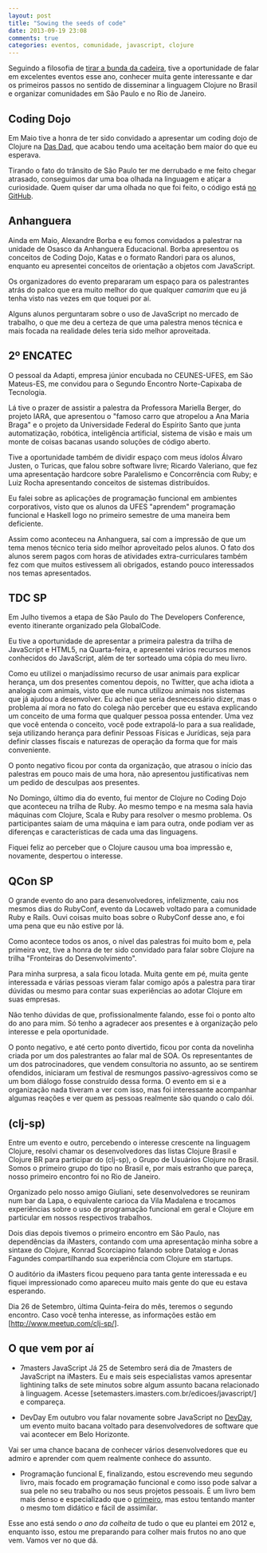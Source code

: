 ```yaml
---
layout: post
title: "Sowing the seeds of code"
date: 2013-09-19 23:08
comments: true
categories: eventos, comunidade, javascript, clojure
---
```

Seguindo a filosofia de [tirar a bunda da cadeira](http://1up4dev.org/2013/03/o-ano-em-que-eu-tirei-a-bunda-da-cadeira/), tive a oportunidade de falar em excelentes eventos esse ano, conhecer muita gente interessante e dar os primeiros passos no sentido de disseminar a linguagem Clojure no Brasil e organizar comunidades em São Paulo e no Rio de Janeiro.

## Coding Dojo
Em Maio tive a honra de ter sido convidado a apresentar um coding dojo de Clojure na [Das Dad](http://dasdad.com.br/), que acabou tendo uma aceitação bem maior do que eu esperava.

Tirando o fato do trânsito de São Paulo ter me derrubado e me feito chegar atrasado, conseguimos dar uma boa olhada na linguagem e atiçar a curiosidade. Quem quiser dar uma olhada no que foi feito, o código está [no GitHub](https://github.com/dasdad/dojo-5).

## Anhanguera
Ainda em Maio, Alexandre Borba e eu fomos convidados a palestrar na unidade de Osasco da Anhanguera Educacional. Borba apresentou os conceitos de Coding Dojo, Katas e o formato Randori para os alunos, enquanto eu apresentei conceitos de orientação a objetos com JavaScript.

Os organizadores do evento prepararam um espaço para os palestrantes atrás do palco que era muito melhor do que qualquer _camarim_ que eu já tenha visto nas vezes em que toquei por aí.

Alguns alunos perguntaram sobre o uso de JavaScript no mercado de trabalho, o que me deu a certeza de que uma palestra menos técnica e mais focada na realidade deles teria sido melhor aproveitada.

## 2º ENCATEC
O pessoal da Adapti, empresa júnior encubada no CEUNES-UFES, em São Mateus-ES, me convidou para o Segundo Encontro Norte-Capixaba de Tecnologia. 

Lá tive o prazer de assistir a palestra da Professora Mariella Berger, do projeto IARA, que apresentou o "famoso carro que atropelou a Ana Maria Braga" e o projeto da Universidade Federal do Espírito Santo que junta automatização, robótica, inteligência artificial, sistema de visão e mais um monte de coisas bacanas usando soluções de código aberto.

Tive a oportunidade também de dividir espaço com meus ídolos Álvaro Justen, o Turicas, que falou sobre software livre; Ricardo Valeriano, que fez uma apresentação hardcore sobre Paralelismo e Concorrência com Ruby; e Luiz Rocha apresentando conceitos de sistemas distribuídos.

Eu falei sobre as aplicações de programação funcional em ambientes corporativos, visto que os alunos da UFES "aprendem" programação funcional e Haskell logo no primeiro semestre de uma maneira bem deficiente.

Assim como aconteceu na Anhanguera, saí com a impressão de que um tema menos técnico teria sido melhor aproveitado pelos alunos. O fato dos alunos serem pagos com horas de atividades extra-curriculares também fez com que muitos estivessem ali obrigados, estando pouco interessados nos temas apresentados.

## TDC SP
Em Julho tivemos a etapa de São Paulo do The Developers Conference, evento itinerante organizado pela GlobalCode.

Eu tive a oportunidade de apresentar a primeira palestra da trilha de JavaScript e HTML5, na Quarta-feira, e apresentei vários recursos menos conhecidos do JavaScript, além de ter sorteado uma cópia do meu livro.

Como eu utilizei o manjadíssimo recurso de usar animais para explicar herança, um dos presentes comentou depois, no Twitter, que acha idiota a analogia com animais, visto que ele nunca utilizou animais nos sistemas que já ajudou a desenvolver. Eu achei que seria desnecessário dizer, mas o problema aí mora no fato do colega não perceber que eu estava explicando um conceito de uma forma que qualquer pessoa possa entender. Uma vez que você entenda o conceito, você pode extrapolá-lo para a sua realidade, seja utilizando herança para definir Pessoas Físicas e Jurídicas, seja para definir classes fiscais e naturezas de operação da forma que for mais conveniente.

O ponto negativo ficou por conta da organização, que atrasou o início das palestras em pouco mais de uma hora, não apresentou justificativas nem um pedido de desculpas aos presentes.

No Domingo, último dia do evento, fui mentor de Clojure no Coding Dojo que aconteceu na trilha de Ruby. Ao mesmo tempo e na mesma sala havia máquinas com Clojure, Scala e Ruby para resolver o mesmo problema. Os participantes saiam de uma máquina e iam para outra, onde podiam ver as diferenças e características de cada uma das linguagens.

Fiquei feliz ao perceber que o Clojure causou uma boa impressão e, novamente, despertou o interesse.

## QCon SP
O grande evento do ano para desenvolvedores, infelizmente, caiu nos mesmos dias do RubyConf, evento da Locaweb voltado para a comunidade Ruby e Rails. Ouvi coisas muito boas sobre o RubyConf desse ano, e foi uma pena que eu não estive por lá.

Como acontece todos os anos, o nível das palestras foi muito bom e, pela primeira vez, tive a honra de ter sido convidado para falar sobre Clojure na trilha "Fronteiras do Desenvolvimento".

Para minha surpresa, a sala ficou lotada. Muita gente em pé, muita gente interessada e várias pessoas vieram falar comigo após a palestra para tirar dúvidas ou mesmo para contar suas experiências ao adotar Clojure em suas empresas.

Não tenho dúvidas de que, profissionalmente falando, esse foi o ponto alto do ano para mim. Só tenho a agradecer aos presentes e à organização pelo interesse e pela oportunidade.

O ponto negativo, e até certo ponto divertido, ficou por conta da novelinha criada por um dos palestrantes ao falar mal de SOA. Os representantes de um dos patrocinadores, que vendem consultoria no assunto, ao se sentirem ofendidos, iniciaram um festival de resmungos passivo-agressivos como se um bom diálogo fosse construído dessa forma. O evento em si e a organização nada tiveram a ver com isso, mas foi interessante acompanhar algumas reações e ver quem as pessoas realmente são quando o calo dói. 

## (clj-sp)

Entre um evento e outro, percebendo o interesse crescente na linguagem Clojure, resolvi chamar os desenvolvedores das listas Clojure Brasil e Clojure BR para participar do (clj-sp), o Grupo de Usuários Clojure no Brasil. Somos o primeiro grupo do tipo no Brasil e, por mais estranho que pareça, nosso primeiro encontro foi no Rio de Janeiro.

Organizado pelo nosso amigo Giuliani, sete desenvolvedores se reuniram num bar da Lapa, o equivalente carioca da Vila Madalena e trocamos experiências sobre o uso de programação funcional em geral e Clojure em particular em nossos respectivos trabalhos.

Dois dias depois tivemos o primeiro encontro em São Paulo, nas dependências da iMasters, contando com uma apresentação minha sobre a sintaxe do Clojure, Konrad Scorciapino falando sobre Datalog e Jonas Fagundes compartilhando sua experiência com Clojure em startups.

O auditório da iMasters ficou pequeno para tanta gente interessada e eu fiquei impressionado como apareceu muito mais gente do que eu estava esperando.

Dia 26 de Setembro, última Quinta-feira do mês, teremos o segundo encontro. Caso você tenha interesse, as informações estão em [http://www.meetup.com/clj-sp/].

## O que vem por aí
- 7masters JavaScript
Já 25 de Setembro será dia de 7masters de JavaScript na iMasters. Eu e mais seis especialistas vamos apresentar lightining talks de sete minutos sobre algum assunto bacana relacionado à linguagem. Acesse [setemasters.imasters.com.br/edicoes/javascript/] e compareça.

- DevDay
Em outubro vou falar novamente sobre JavaScript no [DevDay](http://devday.devisland.com/), um evento muito bacana voltado para desenvolvedores de software que vai acontecer em Belo Horizonte.

Vai ser uma chance bacana de conhecer vários desenvolvedores que eu admiro e aprender com quem realmente conhece do assunto.

- Programação funcional
E, finalizando, estou escrevendo meu segundo livro, mais focado em programação funcional e como isso pode salvar a sua pele no seu trabalho ou nos seus projetos pessoais. É um livro bem mais denso e especializado que o [primeiro](http://www.casadocodigo.com.br/products/livro-javascript-jquery), mas estou tentando manter o mesmo tom didático e fácil de assimilar.

Esse ano está sendo _o ano da colheita_ de tudo o que eu plantei em 2012 e, enquanto isso, estou me preparando para colher mais frutos no ano que vem. Vamos ver no que dá.

